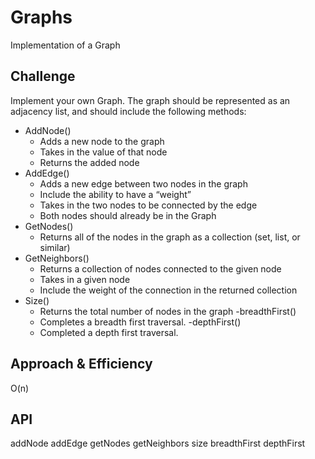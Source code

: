 # Graphs
Implementation of a Graph

## Challenge
Implement your own Graph. The graph should be represented as an adjacency list, and should include the following methods:

 - AddNode()
    - Adds a new node to the graph
    - Takes in the value of that node
    - Returns the added node
- AddEdge()
    - Adds a new edge between two nodes in the graph
    - Include the ability to have a “weight”
    - Takes in the two nodes to be connected by the edge
    - Both nodes should already be in the Graph
- GetNodes()
    - Returns all of the nodes in the graph as a collection (set, list, or similar)
- GetNeighbors()
    - Returns a collection of nodes connected to the given node
    - Takes in a given node
    - Include the weight of the connection in the returned collection
- Size()
    - Returns the total number of nodes in the graph
-breadthFirst()
    - Completes a breadth first traversal.
-depthFirst()
    - Completed a depth first traversal.


## Approach & Efficiency
O(n)

## API
addNode
addEdge
getNodes
getNeighbors
size
breadthFirst
depthFirst

